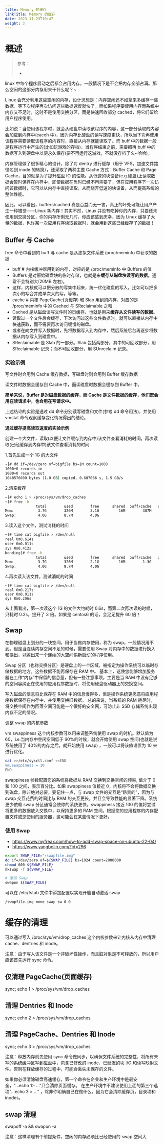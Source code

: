 ```yaml
---
title: Memory 的缓存
linkTitle: Memory 的缓存
date: 2023-11-23T10:47
weight: 3
---
```


# 概述

> 参考：
>
> -

linux 中每个程序启动之后都会占用内存，一般情况下是不会把内存全部占满。那么空闲的这部分内存用来干什么呢？~

Linux 会充分利用这些空闲的内存，设计思想是：内存空闲还不如拿来多缓存一些数据，等下次程序再次访问这些数据速度就快了，而如果程序要使用内存而系统中内存又不足时，这时不是使用交换分区，而是快速回收部分 cached，将它们留给用户程序使用。

比如说：当使用该程序时，就会从硬盘中读取该程序的内容，这一部分读取的内容会加载到内存中(caceh 中)，因为内存比硬盘的读写速度更快，所以当下次再使用该程序需要读取该程序的内容时，直接从内存就能读取了。而 buff 中的数据一般是程序运行中产生的(比如玩游戏的存档)，当程序结束之前，需要把再 buff 中的数据写入到硬盘中以便永久保存(要不再运行这游戏，不就没存档了么~哈哈)。

内存管理做了很多精心的设计，除了对 dentry 进行缓存（用于 VFS，加速文件路径名到 inode 的转换），还采取了两种主要 Cache 方式：Buffer Cache 和 Page Cache，目的就是为了提升磁盘 IO 的性能。从低速的块设备(e.g.硬盘)上读取数据会暂时保存在内存中，即使数据在当时已经不再需要了，但在应用程序下一次访问该数据时，它可以从内存中直接读取，从而绕开低速的块设备，从而提高系统的整体性能。

因此，可以看出，buffers/cached 真是百益而无一害，真正的坏处可能让用户产生一种错觉——Linux 耗内存！其实不然，Linux 并没有吃掉你的内存，只要还未使用到交换分区，你的内存所剩无几时，你应该感到庆幸，因为 Linux 缓存了大量的数据，也许某一次应用程序读取数据时，就会用到这些已经缓存了的数据！

## Buffer 与 Cache

free 命令中看到的 buff 与 cache 是从虚拟文件系统 /proc/meminfo 中获取的数据

- buff # 内核缓冲器用到的内存，对应的是 /proc/meminfo 中 Buffers 的值
- Buffers 是对原始磁盘块的临时存储，也就是来**缓存从磁盘块读写的数据**，通常不会特别大(20MB 左右)。
- 这样，内核就可以把分散的写集中起来，统一优化磁盘的写入，比如可以把多次小的写合并成单次大的写，等等。
- cache # 内核 PageCache(页缓存) 和 Slab 用到的内存，对应的是 /proc/meminfo 中的 Cached 与 SReclaimable 之和
- Cached 是从磁盘读写文件时的页缓存，也就是用来**缓存从文件读写的数据**。
- 读取过一个文件后会缓存，下次访问过这些文件数据时，就可以直接从内存中快速获取，而不需要再次访问缓慢的磁盘。
- 或者在向文件写入数据时，先将数据写入到内存中，然后系统后台再逐步将数据从内存写入到磁盘中。
- SReclaimable 是 Slab 的一部分。Slab 包括两部分，其中的可回收部分，用 SReclaimable 记录；而不可回收部分，用 SUnreclaim 记录。

### 实验示例

写文件时会用到 Cache 缓存数据，写磁盘时则会用到 Buffer 缓存数据

读文件时数据会缓存到 Cache 中，而读磁盘时数据会缓存到 Buffer 中。

**简单来说，Buffer 是对磁盘数据的缓存，而 Cache 是文件数据的缓存，他们既会用在读请求中，也会用在写请求中。**

上述结论的实验是通过 dd 命令分别读写磁盘和文件(参考 dd 命令用法)，并使用 vmstat 命令观察缓存变化情况得出的结论。

**通过缓存提高读取速度的实验示例**

创建一个大文件，读取(以便让文件缓存到内存中)该文件查看消耗的时间，再次读取(已经缓存到内存中)该文件查看消耗的时间

1.首先生成一个 1G 的大文件

```bash
~]# dd if=/dev/zero of=bigfile bs=1M count=1000
1000+0 records in
1000+0 records out
1048576000 bytes (1.0 GB) copied, 0.687036 s, 1.5 GB/s
```

2.清空缓存

```bash
~]# echo 1 > /proc/sys/vm/drop_caches
~]# free -h
              total        used        free      shared  buff/cache   available
Mem:           3.7G        326M        3.1G         16M        307M        3.1G
Swap:          4.0G        8.7M        4.0G
```

3.读入这个文件，测试消耗的时间

```bash
~]# time cat bigfile > /dev/null
real 0m0.614s
user 0m0.011s
sys 0m0.412s
bonding]# free -h
              total        used        free      shared  buff/cache   available
Mem:           3.7G        326M        2.1G         16M        1.3G        3.1G
Swap:          4.0G        8.7M        4.0G
```

4.再次读入该文件，测试消耗的时间

```
~]# time cat bigfile > /dev/null
real 0m0.217s
user 0m0.011s
sys 0m0.206s
```

从上面看出，第一次读这个 1G 的文件大约耗时 0.6s，而第二次再次读的时候，只耗时 0.2s，提升了 3 倍。如果是 centos6 的话，会足足提升 60 倍！

## Swap

在物理磁盘上划分的一块空间，用于当做内存使用，称为 swap，一般情况用不到。但是当连续内存空间不足的时候，需要使用 Swap 对内存中的数据进行换入和换出，以腾出来一个连续的大空间供新启动的程序使用。

Swap 分区（也称交换分区）是硬盘上的一个区域，被指定为操作系统可以临时存储数据的地方，这些数据不能再保存在 RAM 中。 基本上，这使您能够增加服务器在工作“内存”中保留的信息量，但有一些注意事项，主要是当 RAM 中没有足够的空间容纳正在使用的应用程序数据时，将使用硬盘驱动器上的交换空间。

写入磁盘的信息将比保存在 RAM 中的信息慢得多，但是操作系统更愿意将应用程序数据保存在内存中，并使用交换旧数据。 总的来说，当系统的 RAM 耗尽时，将交换空间作为回落空间可能是一个很好的安全网，可防止非 SSD 存储系统出现内存不足的情况。

调整 swap 的内核参数

vm.swappiness 这个内核参数可以用来调整系统使用 swap 的时机。默认值为 60，i.e.当内存中空闲空间低于 60%的时候，就会开始使用 swap 空间(也就是说系统使用了 40%的内存之后，就开始使用 swap) ，一般可以将该值设置为 10 来进行优化。

```bash
cat >>/etc/sysctl.conf <<END
vm.swappiness = 10
END
```

swappiness 参数配置您的系统将数据从 RAM 交换到交换空间的频率, 值介于 0 和 100 之间，表示百分比。如果 swappiness 值接近 0，内核将不会将数据交换到磁盘，除非绝对必要。要记住一点，与 swap 文件的交互是“昂贵的”，因为与 swap 交互花费的时间比与 RAM 的交互更长，并且会导致性能的显著下降。系统更少依赖 swap 分区通常会使你的系统更快。swappiness 接近 100 的值将尝试将更多的数据放入交换中，以保持更多的 RAM 空间。根据您的应用程序的内存配置文件或您使用的服务器，这可能会在某些情况下更好。

### 使用 Swap

- https://www.myfreax.com/how-to-add-swap-space-on-ubuntu-22-04/
- https://www.yangbolin.com/?id=296

```bash
export SWAP_FILE="/swapfile.img"
dd if=/dev/zero of=${SWAP_FILE} bs=1024 count=2000000
chmod 600 ${SWAP_FILE}
mkswap -f ${SWAP_FILE}

# 激活 Swap
swapon ${SWAP_FILE}
```

可以在 /etc/fstab 文件中添加配置以实现开启自动激活 swap

```
/swapfile.img none swap sw 0 0
```

# 缓存的清理

可以通过写入 /proc/sys/vm/drop_caches 这个内核参数来让内核从内存中清理 cache、dentries 和 inode。

注意：由于写入该文件是一个非破坏性操作，而且脏对象是不可释放的，所以用户应该首先运行 sync 命令。

## 仅清理 PageCache(页面缓存)

sync; echo 1 > /proc/sys/vm/drop_caches

## 清理 Dentries 和 Inode

sync; echo 2 > /proc/sys/vm/drop_caches

## 清理 PageCache、Dentries 和 Inode

sync; echo 3 > /proc/sys/vm/drop_caches

注意：释放内存前先使用 sync 命令做同步，以确保文件系统的完整性，将所有未写的系统缓冲区写到磁盘中，包含已修改的 inode、已延迟的块 I/O 和读写映射文件。否则在释放缓存的过程中，可能会丢失未保存的文件。

如果你必须清除磁盘高速缓存，第一个命令在企业和生产环境中是最安全，"...echo 1> ..."只会清除页面缓存。 在生产环境中不建议使用上面的第三个选项"...echo 3 > ..." ，除非你明确自己在做什么，因为它会清除缓存页，目录项和 inodes。

## swap 清理

swapoff -a && swapon -a

注意：这样清理有个前提条件，空闲的内存必须比已经使用的 swap 空间大
